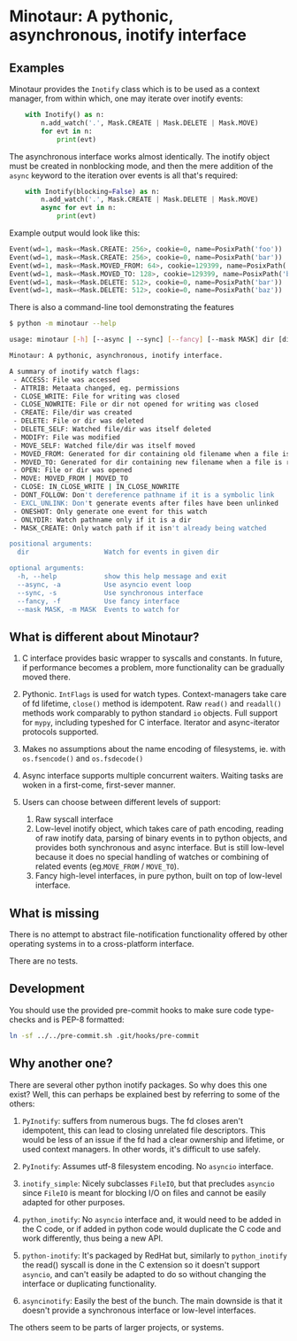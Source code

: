 # Minotaur: A pythonic, asynchronous, inotify interface

## Examples

Minotaur provides the `Inotify` class which is to be used as a context
manager, from within which, one may iterate over inotify events:

```python
    with Inotify() as n:
        n.add_watch('.', Mask.CREATE | Mask.DELETE | Mask.MOVE)
        for evt in n:
            print(evt)
```

The asynchronous interface works almost identically. The inotify object must
be created in nonblocking mode, and then the mere addition of the `async`
keyword to the iteration over events is all that's required:

```python
    with Inotify(blocking=False) as n:
        n.add_watch('.', Mask.CREATE | Mask.DELETE | Mask.MOVE)
        async for evt in n:
            print(evt)
```

Example output would look like this:

```python
Event(wd=1, mask=<Mask.CREATE: 256>, cookie=0, name=PosixPath('foo'))
Event(wd=1, mask=<Mask.CREATE: 256>, cookie=0, name=PosixPath('bar'))
Event(wd=1, mask=<Mask.MOVED_FROM: 64>, cookie=129399, name=PosixPath('foo'))
Event(wd=1, mask=<Mask.MOVED_TO: 128>, cookie=129399, name=PosixPath('baz'))
Event(wd=1, mask=<Mask.DELETE: 512>, cookie=0, name=PosixPath('bar'))
Event(wd=1, mask=<Mask.DELETE: 512>, cookie=0, name=PosixPath('baz'))

```

There is also a command-line tool demonstrating the features
```bash
$ python -m minotaur --help

usage: minotaur [-h] [--async | --sync] [--fancy] [--mask MASK] dir [dir ...]

Minotaur: A pythonic, asynchronous, inotify interface.

A summary of inotify watch flags:
 - ACCESS: File was accessed
 - ATTRIB: Metaata changed, eg. permissions
 - CLOSE_WRITE: File for writing was closed
 - CLOSE_NOWRITE: File or dir not opened for writing was closed
 - CREATE: File/dir was created
 - DELETE: File or dir was deleted
 - DELETE_SELF: Watched file/dir was itself deleted
 - MODIFY: File was modified
 - MOVE_SELF: Watched file/dir was itself moved
 - MOVED_FROM: Generated for dir containing old filename when a file is renamed
 - MOVED_TO: Generated for dir containing new filename when a file is renamed
 - OPEN: File or dir was opened
 - MOVE: MOVED_FROM | MOVED_TO
 - CLOSE: IN_CLOSE_WRITE | IN_CLOSE_NOWRITE
 - DONT_FOLLOW: Don't dereference pathname if it is a symbolic link
 - EXCL_UNLINK: Don't generate events after files have been unlinked
 - ONESHOT: Only generate one event for this watch
 - ONLYDIR: Watch pathname only if it is a dir
 - MASK_CREATE: Only watch path if it isn't already being watched

positional arguments:
  dir                   Watch for events in given dir

optional arguments:
  -h, --help            show this help message and exit
  --async, -a           Use asyncio event loop
  --sync, -s            Use synchronous interface
  --fancy, -f           Use fancy interface
  --mask MASK, -m MASK  Events to watch for

```

## What is different about Minotaur?

1. C interface provides basic wrapper to syscalls and constants. In future, if
   performance becomes a problem, more functionality can be gradually moved
   there.

2. Pythonic. `IntFlags` is used for watch types. Context-managers take care of
   fd lifetime, `close()` method is idempotent. Raw `read()` and `readall()`
   methods work comparably to python standard `io` objects. Full support for
   `mypy`, including typeshed for C interface. Iterator and async-iterator
   protocols supported.

3. Makes no assumptions about the name encoding of filesystems, ie. with
   `os.fsencode()` and `os.fsdecode()`

4. Async interface supports multiple concurrent waiters. Waiting tasks are
   woken in a first-come, first-sever manner.

5. Users can choose between different levels of support:
   1. Raw syscall interface
   2. Low-level inotify object, which takes care of path encoding, reading of
	raw inotify data, parsing of binary events in to python objects, and
	provides both synchronous and async interface. But is still low-level
	because it does no special handling of watches or combining of related
	events (eg.`MOVE_FROM` / `MOVE_TO`).
   3. Fancy high-level interfaces, in pure python, built on top of low-level
        interface.

## What is missing

There is no attempt to abstract file-notification functionality offered by
other operating systems in to a cross-platform interface.

There are no tests.

## Development
You should use the provided pre-commit hooks to make sure code type-checks and
is PEP-8 formatted:

```bash
ln -sf ../../pre-commit.sh .git/hooks/pre-commit
```

## Why another one?

There are several other python inotify packages. So why does this one exist?
Well, this can perhaps be explained best by referring to some of the others:

1. `PyInotify`: suffers from numerous bugs. The fd closes aren't idempotent,
   this can lead to closing unrelated file descriptors. This would be less of
   an issue if the fd had a clear ownership and lifetime, or used context
   managers. In other words, it's difficult to use safely.

2. `PyInotify`: Assumes utf-8 filesystem encoding. No `asyncio` interface.

3. `inotify_simple`: Nicely subclasses `FileIO`, but that precludes `asyncio`
   since `FileIO` is meant for blocking I/O on files and cannot be easily
   adapted for other purposes.

4. `python_inotify`: No `asyncio` interface and, it would need to be added in
   the C code, or if added in python code would duplicate the C code and work
   differently, thus being a new API.

5. `python-inotify`: It's packaged by RedHat but, similarly to
   `python_inotify` the read() syscall is done in the C extension so it
   doesn't support `asyncio`, and can't easily be adapted to do so without
   changing the interface or duplicating functionality.

6. `asyncinotify`: Easily the best of the bunch. The main downside is that it
   doesn't provide a synchronous interface or low-level interfaces.

The others seem to be parts of larger projects, or systems.
